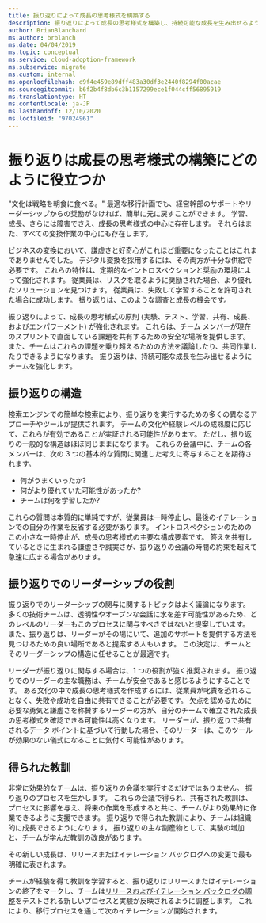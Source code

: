 ```yaml
---
title: 振り返りによって成長の思考様式を構築する
description: 振り返りによって成長の思考様式を構築し、持続可能な成長を生み出せるようにチームを強化する方法について説明します。
author: BrianBlanchard
ms.author: brblanch
ms.date: 04/04/2019
ms.topic: conceptual
ms.service: cloud-adoption-framework
ms.subservice: migrate
ms.custom: internal
ms.openlocfilehash: d9f4e459e89dff483a30df3e2440f8294f00acae
ms.sourcegitcommit: b6f2b4f8db6c3b1157299ece1f044cff56895919
ms.translationtype: HT
ms.contentlocale: ja-JP
ms.lasthandoff: 12/10/2020
ms.locfileid: "97024961"
---
```

# <a name="how-do-retrospectives-help-build-a-growth-mindset"></a>振り返りは成長の思考様式の構築にどのように役立つか

"文化は戦略を朝食に食べる。" 最適な移行計画でも、経営幹部のサポートやリーダーシップからの奨励がなければ、簡単に元に戻すことができます。 学習、成長、さらには障害でさえ、成長の思考様式の中心に存在します。 それらはまた、すべての変換作業の中心にも存在します。

ビジネスの変換において、謙虚さと好奇心がこれほど重要になったことはこれまでありませんでした。 デジタル変換を採用するには、その両方が十分な供給で必要です。 これらの特性は、定期的なイントロスペクションと奨励の環境によって強化されます。 従業員は、リスクを取るように奨励された場合、より優れたソリューションを見つけます。 従業員は、失敗して学習することを許可された場合に成功します。 振り返りは、このような調査と成長の機会です。

振り返りによって、成長の思考様式の原則 (実験、テスト、学習、共有、成長、およびエンパワーメント) が強化されます。 これらは、チーム メンバーが現在のスプリントで直面している課題を共有するための安全な場所を提供します。 また、チームはこれらの課題を乗り超えるための方法を議論したり、共同作業したりできるようになります。 振り返りは、持続可能な成長を生み出せるようにチームを強化します。

## <a name="retrospective-structure"></a>振り返りの構造

検索エンジンでの簡単な検索により、振り返りを実行するための多くの異なるアプローチやツールが提供されます。 チームの文化や経験レベルの成熟度に応じて、これらが有効であることが実証される可能性があります。 ただし、振り返りの一般的な構造はほぼ同じままになります。 これらの会議中に、チームの各メンバーは、次の 3 つの基本的な質問に関連した考えに寄与することを期待されます。

- 何がうまくいったか?
- 何がより優れていた可能性があったか?
- チームは何を学習したか?

これらの質問は本質的に単純ですが、従業員は一時停止し、最後のイテレーションでの自分の作業を反省する必要があります。 イントロスペクションのためのこの小さな一時停止が、成長の思考様式の主要な構成要素です。 答えを共有しているときに生まれる謙虚さや誠実さが、振り返りの会議の時間の約束を超えて急速に広まる場合があります。

## <a name="leaderships-role-in-a-retrospective"></a>振り返りでのリーダーシップの役割

振り返りでのリーダーシップの関与に関するトピックはよく議論になります。 多くの技術チームは、透明性やオープンな会話に水を差す可能性があるため、どのレベルのリーダーもこのプロセスに関与すべきではないと提案しています。 また、振り返りは、リーダーがその場にいて、追加のサポートを提供する方法を見つけるための良い場所であると提案する人もいます。 この決定は、チームとそのリーダーシップの構造に任せることが最適です。

リーダーが振り返りに関与する場合は、1 つの役割が強く推奨されます。 振り返りでのリーダーの主な職務は、チームが安全であると感じるようにすることです。 ある文化の中で成長の思考様式を作成するには、従業員が叱責を恐れることなく、失敗や成功を自由に共有できることが必要です。 欠点を認めるために必要な勇気と謙虚さを称賛するリーダーの方が、自分のチームで確立された成長の思考様式を確認できる可能性は高くなります。 リーダーが、振り返りで共有されるデータ ポイントに基づいて行動した場合、そのリーダーは、このツールが効果のない儀式になることに気付く可能性があります。

## <a name="lessons-learned"></a>得られた教訓

非常に効果的なチームは、振り返りの会議を実行するだけではありません。 振り返りのプロセスを生かします。 これらの会議で得られ、共有された教訓は、プロセスに影響を与え、将来の作業を形成すると共に、チームがより効果的に作業できるように支援できます。 振り返りで得られた教訓により、チームは組織的に成長できるようになります。 振り返りの主な副産物として、実験の増加と、チームが学んだ教訓の改良があります。

その新しい成長は、リリースまたはイテレーション バックログへの変更で最も明確に表されます。

チームが経験を得て教訓を学習すると、振り返りはリリースまたはイテレーションの終了をマークし、チームは[リリースおよびイテレーション バックログの調整](../assess/release-iteration-backlog.md)をテストされる新しいプロセスと実験が反映されるように調整します。 これにより、移行プロセスを通して次のイテレーションが開始されます。
